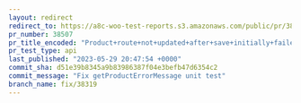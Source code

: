 ```yaml
---
layout: redirect
redirect_to: https://a8c-woo-test-reports.s3.amazonaws.com/public/pr/38507/api/index.html
pr_number: 38507
pr_title_encoded: "Product+route+not+updated+after+save+initially+failed+and+succeeded+after"
pr_test_type: api
last_published: "2023-05-29 20:47:54 +0000"
commit_sha: d51e39b8345a9b83986387f04e3befb47d6354c2
commit_message: "Fix getProductErrorMessage unit test"
branch_name: fix/38319
---
```

